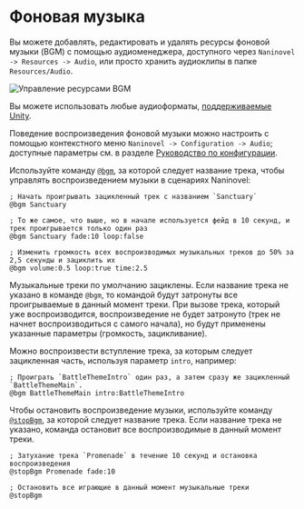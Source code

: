 ﻿# Фоновая музыка

Вы можете добавлять, редактировать и удалять ресурсы фоновой музыки (BGM) с помощью аудиоменеджера, доступного через `Naninovel -> Resources -> Audio`, или просто хранить аудиоклипы в папке `Resources/Audio`.

![Управление ресурсами BGM](https://i.gyazo.com/cacdec36623dbbfcf9f49c594de53c0f.png)

Вы можете использовать любые аудиоформаты, [поддерживаемые Unity](https://docs.unity3d.com/Manual/AudioFiles.html).

Поведение воспроизведения фоновой музыки можно настроить с помощью контекстного меню `Naninovel -> Configuration -> Audio`; доступные параметры см. в разделе [Руководство по конфигурации](/ru/guide/configuration.md#аудио).

Используйте команду [`@bgm`](/ru/api/#bgm), за которой следует название трека, чтобы управлять воспроизведением музыки в сценариях Naninovel:

```
; Начать проигрывать зацикленный трек с названием `Sanctuary` 
@bgm Sanctuary

; То же самое, что выше, но в начале используется фейд в 10 секунд, и трек проигрывается только один раз
@bgm Sanctuary fade:10 loop:false

; Изменить громкость всех воспроизводимых музыкальных треков до 50% за 2,5 секунды и зациклить их
@bgm volume:0.5 loop:true time:2.5
```

Музыкальные треки по умолчанию зациклены. Если название трека не указано в команде `@bgm`, то командой будут затронуты все проигрываемые в данный момент треки. При вызове трека, который уже воспроизводится, воспроизведение не будет затронуто (трек не начнет воспроизводиться с самого начала), но будут применены указанные параметры (громкость, зацикливание).

Можно воспроизвести вступление трека, за которым следует зацикленная часть, используя параметр `intro`, например:

```
; Проиграть `BattleThemeIntro` один раз, а затем сразу же зацикленный `BattleThemeMain`.
@bgm BattleThemeMain intro:BattleThemeIntro
```

Чтобы остановить воспроизведение музыки, используйте команду [`@stopBgm`](/ru/api/#stopbgm), за которой следует название трека. Если название трека не указано, команда остановит все воспроизводимые в данный момент треки.

```
; Затухание трека `Promenade` в течение 10 секунд и остановка воспроизведения
@stopBgm Promenade fade:10

; Остановить все играющие в данный момент музыкальные треки
@stopBgm
```